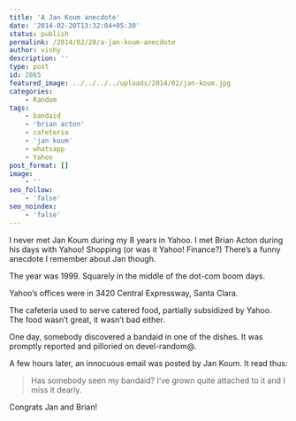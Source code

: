 ```yaml
---
title: 'A Jan Koum anecdote'
date: '2014-02-20T13:32:04+05:30'
status: publish
permalink: /2014/02/20/a-jan-koum-anecdote
author: vishy
description: ''
type: post
id: 2865
featured_image: ../../../../uploads/2014/02/jan-koum.jpg
categories: 
    - Random
tags:
    - bandaid
    - 'brian acton'
    - cafeteria
    - 'jan koum'
    - whatsapp
    - Yahoo
post_format: []
image:
    - ''
seo_follow:
    - 'false'
seo_noindex:
    - 'false'
---
```

I never met Jan Koum during my 8 years in Yahoo. I met Brian Acton during his days with Yahoo! Shopping (or was it Yahoo! Finance?) There’s a funny anecdote I remember about Jan though.

The year was 1999. Squarely in the middle of the dot-com boom days.

Yahoo’s offices were in 3420 Central Expressway, Santa Clara.

The cafeteria used to serve catered food, partially subsidized by Yahoo. The food wasn’t great, it wasn’t bad either.

One day, somebody discovered a bandaid in one of the dishes. It was promptly reported and pilloried on devel-random@.

A few hours later, an innocuous email was posted by Jan Koum. It read thus:

> Has somebody seen my bandaid? I’ve grown quite attached to it and I miss it dearly.

Congrats Jan and Brian!
